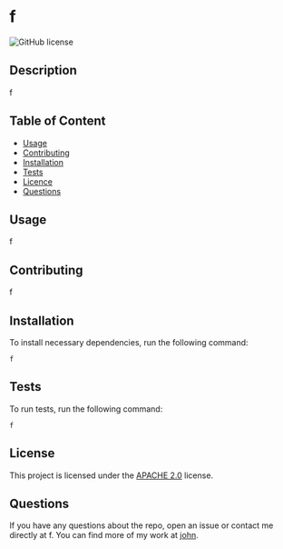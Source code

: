 

  # **f**

  ![GitHub license](https://img.shields.io/badge/license-APACHE2.0-blue.svg)
  
  ## Description 
  f

  ## Table of Content

  * [Usage](#usage)
  * [Contributing](#contributing)
  * [Installation](#installation)
  * [Tests](#tests)
  * [Licence](#license)
  * [Questions](#questions)

  ## Usage

  f

  ## Contributing

  f

  ## Installation

  To install necessary dependencies, run the following command:
  ```
  f
  ```
  ## Tests

  To run tests, run the following command:
  ```
  f
  ```
  ## License

   This project is licensed under the [APACHE 2.0](https://www.apache.org/licenses/LICENSE-2.0) license. 

  ## Questions

  If you have any questions about the repo, open an issue or contact me directly at f. You can find more of my work at [john](https://github.com/john/).


